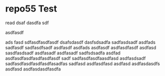 # repo55 Test
read
dsaf dasdfa sdf

asdfasdf

ads fasd
sdfasdfasdfasdf
dsafsdasdf
dasfsdsadfa
sadfasdsadf
asdfads
sadfasdf
sadfasdfsadf
asdfasdf
asdfads
asdfasdf
asdfasdfasdf
asdfasd
sasdfasdsadf
asdfasadf
asdfasadf
sadfsdsadfa
asdfad
asdfasdfasdfasdfasdfasdf
sadf
sadfasdfasdfaasdfasd
asdfasdsadf
sadfasdfasdfasdfasdfasadfas
sadfasd
asdfasdfasd
asdfasd
asdfasdasdfs
asdfasd
asdfasdasdfasdfa
